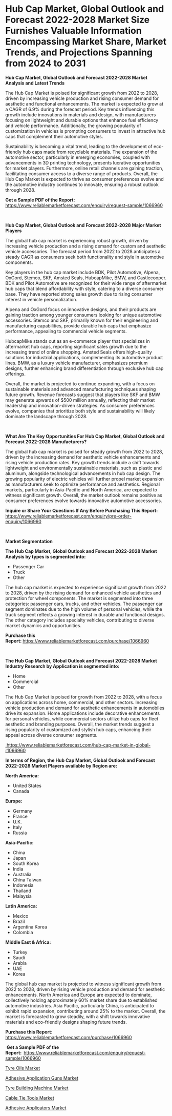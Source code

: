 <p><h1>Hub Cap Market, Global Outlook and Forecast 2022-2028 Market Size Furnishes Valuable Information Encompassing Market Share, Market Trends, and Projections Spanning from 2024 to 2031</h1></p><p><strong>Hub Cap Market, Global Outlook and Forecast 2022-2028 Market Analysis and Latest Trends</strong></p>
<p><p>The Hub Cap Market is poised for significant growth from 2022 to 2028, driven by increasing vehicle production and rising consumer demand for aesthetic and functional enhancements. The market is expected to grow at a CAGR of 6.9% during the forecast period. Key trends influencing this growth include innovations in materials and design, with manufacturers focusing on lightweight and durable options that enhance fuel efficiency and vehicle performance. Additionally, the growing popularity of customization in vehicles is prompting consumers to invest in attractive hub caps that complement their automotive styles.</p><p>Sustainability is becoming a vital trend, leading to the development of eco-friendly hub caps made from recyclable materials. The expansion of the automotive sector, particularly in emerging economies, coupled with advancements in 3D printing technology, presents lucrative opportunities for market players. Furthermore, online retail channels are gaining traction, facilitating consumer access to a diverse range of products. Overall, the Hub Cap Market is expected to thrive as consumer preferences evolve and the automotive industry continues to innovate, ensuring a robust outlook through 2028.</p></p>
<p><strong>Get a Sample PDF of the Report:&nbsp;</strong> <a href="https://www.reliablemarketforecast.com/enquiry/request-sample/1066960?utm_campaign=1108&utm_medium=2&utm_source=Github&utm_content=ia&utm_term=04122024&utm_id=hub-cap-market-global-outlook-and-forecast-2022-2028">https://www.reliablemarketforecast.com/enquiry/request-sample/1066960</a></p>
<p>&nbsp;</p>
<p><strong>Hub Cap Market, Global Outlook and Forecast 2022-2028 Major Market Players</strong></p>
<p><p>The global hub cap market is experiencing robust growth, driven by increasing vehicle production and a rising demand for custom and aesthetic vehicle accessories. The forecast period from 2022 to 2028 anticipates a steady CAGR as consumers seek both functionality and style in automotive components.</p><p>Key players in the hub cap market include BDK, Pilot Automotive, Alpena, OxGord, Stemco, SKF, Amsted Seals, HubcapMike, BMW, and Castlecooper. BDK and Pilot Automotive are recognized for their wide range of aftermarket hub caps that blend affordability with style, catering to a diverse consumer base. They have reported strong sales growth due to rising consumer interest in vehicle personalization. </p><p>Alpena and OxGord focus on innovative designs, and their products are gaining traction among younger consumers looking for unique automotive accessories. Stemco and SKF, primarily known for their engineering and manufacturing capabilities, provide durable hub caps that emphasize performance, appealing to commercial vehicle segments.</p><p>HubcapMike stands out as an e-commerce player that specializes in aftermarket hub caps, reporting significant sales growth due to the increasing trend of online shopping. Amsted Seals offers high-quality solutions for industrial applications, complementing its automotive product lines. BMW, as a luxury vehicle manufacturer, emphasizes premium designs, further enhancing brand differentiation through exclusive hub cap offerings.</p><p>Overall, the market is projected to continue expanding, with a focus on sustainable materials and advanced manufacturing techniques shaping future growth. Revenue forecasts suggest that players like SKF and BMW may generate upwards of $500 million annually, reflecting their market leadership and innovation-driven strategies. As consumer preferences evolve, companies that prioritize both style and sustainability will likely dominate the landscape through 2028.</p></p>
<p>&nbsp;</p>
<p><strong>What Are The Key Opportunities For Hub Cap Market, Global Outlook and Forecast 2022-2028 Manufacturers?</strong></p>
<p><p>The global hub cap market is poised for steady growth from 2022 to 2028, driven by the increasing demand for aesthetic vehicle enhancements and rising vehicle production rates. Key growth trends include a shift towards lightweight and environmentally sustainable materials, such as plastic and aluminum, alongside technological advancements in hub cap design. The growing popularity of electric vehicles will further propel market expansion as manufacturers seek to optimize performance and aesthetics. Regional markets, particularly in Asia-Pacific and North America, are expected to witness significant growth. Overall, the market outlook remains positive as consumer preferences evolve towards innovative automotive accessories.</p></p>
<p><strong>Inquire or Share Your Questions If Any Before Purchasing This Report:</strong> <a href="https://www.reliablemarketforecast.com/enquiry/pre-order-enquiry/1066960?utm_campaign=1108&utm_medium=2&utm_source=Github&utm_content=ia&utm_term=04122024&utm_id=hub-cap-market-global-outlook-and-forecast-2022-2028">https://www.reliablemarketforecast.com/enquiry/pre-order-enquiry/1066960</a></p>
<p>&nbsp;</p>
<p><strong>Market Segmentation</strong></p>
<p><strong>The Hub Cap Market, Global Outlook and Forecast 2022-2028 Market Analysis by types is segmented into:</strong></p>
<p><ul><li>Passenger Car</li><li>Truck</li><li>Other</li></ul></p>
<p><p>The hub cap market is expected to experience significant growth from 2022 to 2028, driven by the rising demand for enhanced vehicle aesthetics and protection for wheel components. The market is segmented into three categories: passenger cars, trucks, and other vehicles. The passenger car segment dominates due to the high volume of personal vehicles, while the truck segment reflects a growing interest in durable and functional designs. The other category includes specialty vehicles, contributing to diverse market dynamics and opportunities.</p></p>
<p><strong>Purchase this Report:&nbsp;</strong><a href="https://www.reliablemarketforecast.com/purchase/1066960?utm_campaign=1108&utm_medium=2&utm_source=Github&utm_content=ia&utm_term=04122024&utm_id=hub-cap-market-global-outlook-and-forecast-2022-2028">https://www.reliablemarketforecast.com/purchase/1066960</a></p>
<p>&nbsp;</p>
<p><strong>The Hub Cap Market, Global Outlook and Forecast 2022-2028 Market Industry Research by Application is segmented into:</strong></p>
<p><ul><li>Home</li><li>Commercial</li><li>Other</li></ul></p>
<p><p>The Hub Cap Market is poised for growth from 2022 to 2028, with a focus on applications across home, commercial, and other sectors. Increasing vehicle production and demand for aesthetic enhancements in automobiles drive its expansion. Home applications include decorative enhancements for personal vehicles, while commercial sectors utilize hub caps for fleet aesthetic and branding purposes. Overall, the market trends suggest a rising popularity of customized and stylish hub caps, enhancing their appeal across diverse consumer segments.</p></p>
<p><a href="https://www.reliablemarketforecast.com/hub-cap-market-in-global-r1066960?utm_campaign=1108&utm_medium=2&utm_source=Github&utm_content=ia&utm_term=04122024&utm_id=hub-cap-market-global-outlook-and-forecast-2022-2028">&nbsp;https://www.reliablemarketforecast.com/hub-cap-market-in-global-r1066960</a></p>
<p><strong>In terms of Region, the Hub Cap Market, Global Outlook and Forecast 2022-2028 Market Players available by Region are:</strong></p>
<p>
    <p> <strong> North America: </strong>
        <ul>
            <li>United States</li>
            <li>Canada</li>
        </ul>
        </p> 
    <p> <strong> Europe: </strong>
        <ul>
            <li>Germany</li>
            <li>France</li>
            <li>U.K.</li>
            <li>Italy</li>
            <li>Russia</li>
        </ul>
        </p> 
    <p> <strong> Asia-Pacific: </strong>
        <ul>
            <li>China</li>
            <li>Japan</li>
            <li>South Korea</li>
            <li>India</li>
            <li>Australia</li>
            <li>China Taiwan</li>
            <li>Indonesia</li>
            <li>Thailand</li>
            <li>Malaysia</li>
        </ul>
        </p> 
    <p> <strong> Latin America: </strong>
        <ul>
            <li>Mexico</li>
            <li>Brazil</li>
            <li>Argentina Korea</li>
            <li>Colombia</li>
        </ul>
        </p> 
    <p> <strong> Middle East & Africa: </strong>
        <ul>
            <li>Turkey</li>
            <li>Saudi</li>
            <li>Arabia</li>
            <li>UAE</li>
            <li>Korea</li>
        </ul>
    </p>
    </p>
<p><p>The global hub cap market is projected to witness significant growth from 2022 to 2028, driven by rising vehicle production and demand for aesthetic enhancements. North America and Europe are expected to dominate, collectively holding approximately 60% market share due to established automotive industries. Asia Pacific, particularly China, is anticipated to exhibit rapid expansion, contributing around 25% to the market. Overall, the market is forecasted to grow steadily, with a shift towards innovative materials and eco-friendly designs shaping future trends.</p></p>
<p><strong>Purchase this Report: </strong><a href="https://www.reliablemarketforecast.com/purchase/1066960?utm_campaign=1108&utm_medium=2&utm_source=Github&utm_content=ia&utm_term=04122024&utm_id=hub-cap-market-global-outlook-and-forecast-2022-2028">https://www.reliablemarketforecast.com/purchase/1066960</a></p>
<p>&nbsp;<strong>Get a Sample PDF of the Report:&nbsp;&nbsp;</strong><a href="https://www.reliablemarketforecast.com/enquiry/request-sample/1066960?utm_campaign=1108&utm_medium=2&utm_source=Github&utm_content=ia&utm_term=04122024&utm_id=hub-cap-market-global-outlook-and-forecast-2022-2028">https://www.reliablemarketforecast.com/enquiry/request-sample/1066960</a></p>
<p><strong></strong></p>
<p><p><a href="https://issuu.com/reportprime-2/docs/tyre-oils-market-size-2030.pptx?utm_campaign=1108&utm_medium=2&utm_source=Github&utm_content=ia&utm_term=04122024&utm_id=hub-cap-market-global-outlook-and-forecast-2022-2028">Tyre Oils Market</a></p><p><a href="https://www.linkedin.com/pulse/adhesive-application-guns-market-outlook-current-assessment-fx1be?utm_campaign=1108&utm_medium=2&utm_source=Github&utm_content=ia&utm_term=04122024&utm_id=hub-cap-market-global-outlook-and-forecast-2022-2028">Adhesive Application Guns Market</a></p><p><a href="https://issuu.com/reportprime-2/docs/tyre-building-machine-market-size-2030.pptx?utm_campaign=1108&utm_medium=2&utm_source=Github&utm_content=ia&utm_term=04122024&utm_id=hub-cap-market-global-outlook-and-forecast-2022-2028">Tyre Building Machine Market</a></p><p><a href="https://www.linkedin.com/pulse/strategic-roadmap-success-global-cable-tie-tools-market-analysis-kpyff?utm_campaign=1108&utm_medium=2&utm_source=Github&utm_content=ia&utm_term=04122024&utm_id=hub-cap-market-global-outlook-and-forecast-2022-2028">Cable Tie Tools Market</a></p><p><a href="https://www.linkedin.com/pulse/decoding-adhesive-applicators-industry-dynamics-strategic-hpeae?utm_campaign=1108&utm_medium=2&utm_source=Github&utm_content=ia&utm_term=04122024&utm_id=hub-cap-market-global-outlook-and-forecast-2022-2028">Adhesive Applicators Market</a></p></p>
